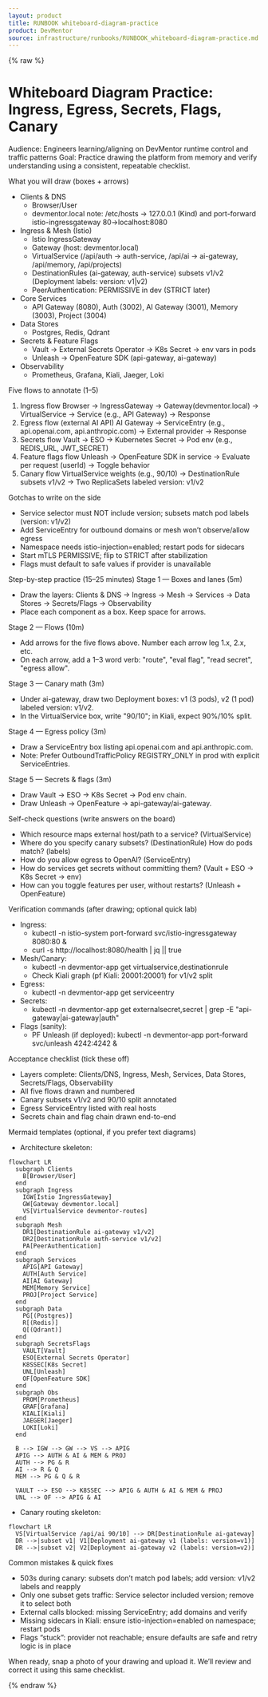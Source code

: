 ```yaml
---
layout: product
title: RUNBOOK whiteboard-diagram-practice
product: DevMentor
source: infrastructure/runbooks/RUNBOOK_whiteboard-diagram-practice.md
---
```


{% raw %}
# Whiteboard Diagram Practice: Ingress, Egress, Secrets, Flags, Canary

Audience: Engineers learning/aligning on DevMentor runtime control and traffic patterns
Goal: Practice drawing the platform from memory and verify understanding using a consistent, repeatable checklist.

What you will draw (boxes + arrows)
- Clients & DNS
  - Browser/User
  - devmentor.local note: /etc/hosts → 127.0.0.1 (Kind) and port-forward istio-ingressgateway 80→localhost:8080
- Ingress & Mesh (Istio)
  - Istio IngressGateway
  - Gateway (host: devmentor.local)
  - VirtualService (/api/auth → auth-service, /api/ai → ai-gateway, /api/memory, /api/projects)
  - DestinationRules (ai-gateway, auth-service) subsets v1/v2 (Deployment labels: version: v1|v2)
  - PeerAuthentication: PERMISSIVE in dev (STRICT later)
- Core Services
  - API Gateway (8080), Auth (3002), AI Gateway (3001), Memory (3003), Project (3004)
- Data Stores
  - Postgres, Redis, Qdrant
- Secrets & Feature Flags
  - Vault → External Secrets Operator → K8s Secret → env vars in pods
  - Unleash → OpenFeature SDK (api-gateway, ai-gateway)
- Observability
  - Prometheus, Grafana, Kiali, Jaeger, Loki

Five flows to annotate (1–5)
1) Ingress flow
   Browser → IngressGateway → Gateway(devmentor.local) → VirtualService → Service (e.g., API Gateway) → Response
2) Egress flow (external AI API)
   AI Gateway → ServiceEntry (e.g., api.openai.com, api.anthropic.com) → External provider → Response
3) Secrets flow
   Vault → ESO → Kubernetes Secret → Pod env (e.g., REDIS_URL, JWT_SECRET)
4) Feature flags flow
   Unleash → OpenFeature SDK in service → Evaluate per request (userId) → Toggle behavior
5) Canary flow
   VirtualService weights (e.g., 90/10) → DestinationRule subsets v1/v2 → Two ReplicaSets labeled version: v1/v2

Gotchas to write on the side
- Service selector must NOT include version; subsets match pod labels (version: v1/v2)
- Add ServiceEntry for outbound domains or mesh won’t observe/allow egress
- Namespace needs istio-injection=enabled; restart pods for sidecars
- Start mTLS PERMISSIVE; flip to STRICT after stabilization
- Flags must default to safe values if provider is unavailable

Step-by-step practice (15–25 minutes)
Stage 1 — Boxes and lanes (5m)
- Draw the layers: Clients & DNS → Ingress → Mesh → Services → Data Stores → Secrets/Flags → Observability
- Place each component as a box. Keep space for arrows.

Stage 2 — Flows (10m)
- Add arrows for the five flows above. Number each arrow leg 1.x, 2.x, etc.
- On each arrow, add a 1–3 word verb: "route", "eval flag", "read secret", "egress allow".

Stage 3 — Canary math (3m)
- Under ai-gateway, draw two Deployment boxes: v1 (3 pods), v2 (1 pod) labeled version: v1/v2.
- In the VirtualService box, write "90/10"; in Kiali, expect 90%/10% split.

Stage 4 — Egress policy (3m)
- Draw a ServiceEntry box listing api.openai.com and api.anthropic.com.
- Note: Prefer OutboundTrafficPolicy REGISTRY_ONLY in prod with explicit ServiceEntries.

Stage 5 — Secrets & flags (3m)
- Draw Vault → ESO → K8s Secret → Pod env chain.
- Draw Unleash → OpenFeature → api-gateway/ai-gateway.

Self-check questions (write answers on the board)
- Which resource maps external host/path to a service? (VirtualService)
- Where do you specify canary subsets? (DestinationRule) How do pods match? (labels)
- How do you allow egress to OpenAI? (ServiceEntry)
- How do services get secrets without committing them? (Vault + ESO → K8s Secret → env)
- How can you toggle features per user, without restarts? (Unleash + OpenFeature)

Verification commands (after drawing; optional quick lab)
- Ingress:
  - kubectl -n istio-system port-forward svc/istio-ingressgateway 8080:80 &
  - curl -s http://localhost:8080/health | jq || true
- Mesh/Canary:
  - kubectl -n devmentor-app get virtualservice,destinationrule
  - Check Kiali graph (pf Kiali: 20001:20001) for v1/v2 split
- Egress:
  - kubectl -n devmentor-app get serviceentry
- Secrets:
  - kubectl -n devmentor-app get externalsecret,secret | grep -E "api-gateway|ai-gateway|auth"
- Flags (sanity):
  - PF Unleash (if deployed): kubectl -n devmentor-app port-forward svc/unleash 4242:4242 &

Acceptance checklist (tick these off)
- Layers complete: Clients/DNS, Ingress, Mesh, Services, Data Stores, Secrets/Flags, Observability
- All five flows drawn and numbered
- Canary subsets v1/v2 and 90/10 split annotated
- Egress ServiceEntry listed with real hosts
- Secrets chain and flag chain drawn end-to-end

Mermaid templates (optional, if you prefer text diagrams)
- Architecture skeleton:
```mermaid
flowchart LR
  subgraph Clients
    B[Browser/User]
  end
  subgraph Ingress
    IGW[Istio IngressGateway]
    GW[Gateway devmentor.local]
    VS[VirtualService devmentor-routes]
  end
  subgraph Mesh
    DR1[DestinationRule ai-gateway v1/v2]
    DR2[DestinationRule auth-service v1/v2]
    PA[PeerAuthentication]
  end
  subgraph Services
    APIG[API Gateway]
    AUTH[Auth Service]
    AI[AI Gateway]
    MEM[Memory Service]
    PROJ[Project Service]
  end
  subgraph Data
    PG[(Postgres)]
    R[(Redis)]
    Q[(Qdrant)]
  end
  subgraph SecretsFlags
    VAULT[Vault]
    ESO[External Secrets Operator]
    K8SSEC[K8s Secret]
    UNL[Unleash]
    OF[OpenFeature SDK]
  end
  subgraph Obs
    PROM[Prometheus]
    GRAF[Grafana]
    KIALI[Kiali]
    JAEGER[Jaeger]
    LOKI[Loki]
  end

  B --> IGW --> GW --> VS --> APIG
  APIG --> AUTH & AI & MEM & PROJ
  AUTH --> PG & R
  AI --> R & Q
  MEM --> PG & Q & R

  VAULT --> ESO --> K8SSEC --> APIG & AUTH & AI & MEM & PROJ
  UNL --> OF --> APIG & AI
```

- Canary routing skeleton:
```mermaid
flowchart LR
  VS[VirtualService /api/ai 90/10] --> DR[DestinationRule ai-gateway]
  DR -->|subset v1| V1[Deployment ai-gateway v1 (labels: version=v1)]
  DR -->|subset v2| V2[Deployment ai-gateway v2 (labels: version=v2)]
```

Common mistakes & quick fixes
- 503s during canary: subsets don’t match pod labels; add version: v1/v2 labels and reapply
- Only one subset gets traffic: Service selector included version; remove it to select both
- External calls blocked: missing ServiceEntry; add domains and verify
- Missing sidecars in Kiali: ensure istio-injection=enabled on namespace; restart pods
- Flags “stuck”: provider not reachable; ensure defaults are safe and retry logic is in place

When ready, snap a photo of your drawing and upload it. We’ll review and correct it using this same checklist.

{% endraw %}
